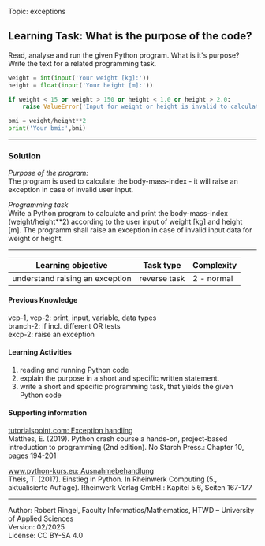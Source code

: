 Topic: exceptions

## Learning Task: What is the purpose of the code?

Read, analyse and run the given Python program. What is it's purpose?  
Write the text for a related programming task.

``` python
weight = int(input('Your weight [kg]:'))
height = float(input('Your height [m]:'))

if weight < 15 or weight > 150 or height < 1.0 or height > 2.0:
	raise ValueError('Input for weight or height is invalid to calculate the BMI')

bmi = weight/height**2
print('Your bmi:',bmi)
```

---------------------------------------

### Solution

*Purpose of the program:*  
The program is used to calculate the body-mass-index - it will raise an exception in case of invalid user input.

*Programming task*  
Write a Python program to calculate and print the body-mass-index (weight/height**2) according to the user input of weight \[kg\] and height \[m\].
The programm shall raise an exception in case of invalid input data for weight or height.

---------------------------------------

| **Learning objective**                         | **Task type**   | **Complexity** |
| ---------------------------------------------- | --------------- | -------------- |
| understand raising an exception                | reverse task    | 2 - normal     |  

#### Previous Knowledge

vcp-1, vcp-2: print, input, variable, data types  
branch-2: if incl. different OR tests  
excp-2: raise an exception

#### Learning Activities

1) reading and running Python code
2) explain the purpose in a short and specific written statement.
3) write a short and specific programming task, that yields the given Python code

#### Supporting information

[tutorialspoint.com: Exception handling](https://www.tutorialspoint.com/python/python_tryexcept_block.htm)  
Matthes, E. (2019). Python crash course a hands-on, project-based introduction to programming (2nd edition). No Starch Press.: Chapter 10, pages 194-201  

[www.python-kurs.eu: Ausnahmebehandlung](https://www.python-kurs.eu/python3_ausnahmebehandlung.php)  
Theis, T. (2017). Einstieg in Python. In Rheinwerk Computing (5., aktualisierte Auflage). Rheinwerk Verlag GmbH.: Kapitel 5.6, Seiten 167-177

---------------------------------------
Author: Robert Ringel, Faculty Informatics/Mathematics, HTWD – University of Applied Sciences  
Version: 02/2025  
License: CC BY-SA 4.0